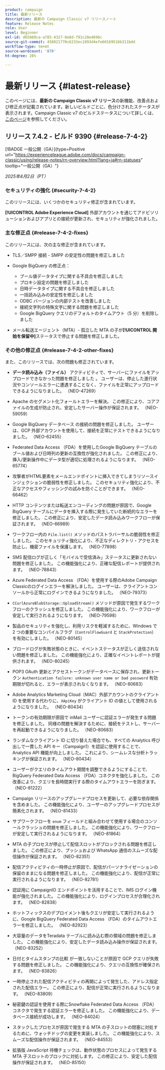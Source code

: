 ```yaml
---
product: campaign
title: 最新リリース
description: 最新の Campaign Classic v7 リリースノート
feature: Release Notes
role: User
level: Beginner
exl-id: d65869ca-a785-4327-8e8d-791c28e4696c
source-git-commit: 458821770c6233ec1893d4efe60169516b311bdd
workflow-type: tm+mt
source-wordcount: '870'
ht-degree: 26%

---
```


# 最新リリース {#latest-release}

このページには、**最新の Campaign Classic v7 リリース**&#x200B;の新機能、改善点および修正点が記載されています。新しいビルドごとに、色分けされたステータスが表示されます。Campaign Classic v7 のビルドステータスについて詳しくは、[このページ](rn-overview.md)を参照してください。

## リリース 7.4.2 - ビルド 9390 {#release-7-4-2}

[!BADGE 一般公開（GA）]{type=Positive url="https://experienceleague.adobe.com/docs/campaign-classic/using/release-notes/rn-overview.html?lang=ja#rn-statuses" tooltip="一般公開（GA）"}

_2025年4月2日（PT）_

<!--
### Compatibility updates {#comp-7-4-2}

This release comes with the following compatibility updates:

* JQuery library update: fixes multiple UI issues (reports, web apps)
* PostgreSQL 15 and 16

-->

### セキュリティの強化 {#security-7-4-2}

このリリースには、いくつかのセキュリティ修正が含まれています。

**[!UICONTROL Adobe Experience Cloud]** 外部アカウントを通じてアドビソリューションおよびアプリとの接続が更新され、セキュリティが強化されました。

### 主な修正点 {#release-7-4-2-fixes}

このリリースには、次の主な修正が含まれています。

* TLS／SMPP 接続 - SMPP の安定性の問題を修正しました

* Google BigQuery の修正点：

   * ブール値データタイプに関する不具合を修正しました
   * プロキシ設定の問題を修正しました
   * 日時データタイプに関する不具合を修正しました
   * 一括読み込みの安定性を修正しました
   * ODBC バージョンの内部テストを改善しました
   * 接続文字列の特殊文字に関する問題を修正しました
   * Google BigQuery クエリのデフォルトのタイムアウト（5 分）を削除しました

* メール転送エージェント（MTA）- 孤立した MTA の子が&#x200B;**[!UICONTROL 開始を保留中]**&#x200B;ステータスで停止する問題を修正しました。


### その他の修正点 {#release-7-4-2-other-fixes}

また、このリリースでは、次の問題も修正されています。

* **データ読み込み（ファイル）** アクティビティで、サーバーにファイルをアップロードできなかった問題を修正しました <!--after an upgrade to version 8.3.8-->。 ユーザーは、停止した進行状況やコンソールエラーに遭遇することなく、ファイルを正常にアップロードできるようになりました。 （NEO-47269）

* Apache <!--following an upgrade to Adobe Campaign Classic 7.2.2 build 9349--> のセグメント化フォールトエラーを解決。 この修正により、コアファイルの生成が防止され、安定したサーバー操作が保証されます。 （NEO-59059）

* Google BigQuery データベース <!--after upgrading to version 7.3.3 build 9359--> の接続の問題を修正しました。 ユーザーは、GCP 外部アカウントを使用して、接続を正常にテストできるようになりました。 （NEO-62455）

* Federated Data Access （FDA）を使用したGoogle BigQuery テーブルのブール値および日時列の更新の互換性が強化されました。 この修正により、挿入/更新操作中にデータ型が適切に処理されるようになります。 （NEO-65774）

* 攻撃者がHTML要素をメールエンドポイントに挿入できてしまうリソースインジェクションの脆弱性を修正しました。 このセキュリティ強化により、不正なアクセスやフィッシングの試みを防ぐことができます。 （NEO-66462）

* HTTP コンテンツまたは転送エンコーディングの問題が原因で、Google BigQuery テーブルにデータを挿入する際に発生していた断続的なエラーを修正しました。 この修正により、安定したデータ読み込みワークフローが保証されます。 （NEO-66989）

* ワークフロー内の `File.list()` メソッドのパストラバーサルの脆弱性を修正しました。 このセキュリティ強化により、不正なディレクトリ・アクセスを防止し、機密ファイルを保護します。 （NEO-77898）

* SMS 配信ログが正しく「モバイルで受信済み」ステータスに更新されない問題を修正しました。 この機能強化により、正確な配信レポートが提供されます。 （NEO-78843）

* Azure Federated Data Access （FDA）を使用する際のAdobe Campaign Classicのログインエラーを解決しました。 ユーザーは、クライアントコンソールから正常にログインできるようになりました。 （NEO-79373）

* `CCurlAzureBlobStorage::UploadStream()` メソッドが原因で発生するワークフローのクラッシュを修正しました。 この機能強化により、ワークフローが安定して実行されるようになります。 （NEO-79598）

* 製品のセキュリティを強化し、利用リスクを軽減するために、Windows で 2 つの重要なコンパイルフラグ（`ControlFlowGuard` と `StackProtection`）を有効にしました。 （NEO-80145）

* ブロードログが失敗状態のときに、イベントステータスが正しく送信されない問題を修正しました。 この機能強化により、正確なイベントレポートが提供されます。 （NEO-80245）

* POP3 OAuth 更新とアクセストークンがデータベースに保存され、更新トークン `Authentication failure: unknown user name or bad password` 有効期限が切れると、エラーが表示されなくなります。 （NEO-80683）

* Adobe Analytics Marketing Cloud（MAC）外部アカウントのクライアント ID を使用する代わりに、`XApiKey` がクライアント ID の値として使用されるようになりました。 （NEO-80434）

* トークンの有効期限が原因で inMail ユーザーに認証エラーが発生する問題を修正しました。 同様の問題を解決するために、接続をテストし、サーバーを再起動できるようになりました。 （NEO-80683）

* ランダムなクライアント ID に切り替えた場合でも、すべての Analytics 呼び出しで一貫した API キー（Campaign1）を認証に使用することで、Analytics API 機能が向上しました。 これにより、シームレスな分析トラッキングが保証されます。 （NEO-80434）

* ユーザーがクエリのタイムアウト期間を調整できるようにすることで、BigQuery Federated Data Access （FDA）コネクタを強化しました。 この改善により、クエリを長時間実行する際のタイムアウトエラーを防ぎます。 （NEO-81222）

* Campaign <!--7.4.1--> リリースのアップグレードプロセスを更新して、必要な依存関係を含めました。 この機能強化により、ユーザーのアップグレードプロセスが簡素化されます。 （NEO-81433）

* サブワークフローを `enum` フィールドと組み合わせて使用する場合のコンソールクラッシュの問題を修正しました。 この機能強化により、ワークフローが安定して実行されるようになります。 （NEO-81864）

* MTA の子プロセスが停止して配信スロットがブロックされる問題を修正しました。 この修正により、プッシュおよび WhatsApp 通信のスムーズな配信操作が保証されます。 （NEO-82351）

* 配信アクティビティの一時停止が原因で、配信がパーソナライゼーションの保留のままになる問題を修正しました。 この機能強化により、配信が正常に実行されるようになります。 （NEO-82781）

* 認証用に CampaignIO エンドポイントを活用することで、IMS ログイン機能が強化されました。 この機能強化により、ログインプロセスが合理化されます。 （NEO-82838）

* ホットフィックスのデプロイメント後もクエリが安定して実行されるように、Google BigQuery Federated Data Access （FDA）のタイムアウトエラーを修正しました。 （NEO-82923）

* 大容量のデータをTeradata テーブルに読み込む際の領域の問題を修正しました。 この機能強化により、安定したデータ読み込み操作が保証されます。 （NEO-83252）

* 日付とタイムスタンプの比較 <!--after upgrading to version 9383--> が一致しないことが原因で GCP クエリが失敗する問題を修正しました。 この機能強化により、クエリの互換性が確保されます。 （NEO-83826）

* 一時停止された配信アクティビティの再開によって発生した、アドレス指定された配信エラー。 この修正により、配信が正常に実行されるようになります。 （NEO-83809）

* 秘密鍵の認証を使用する際にSnowflake Federated Data Access （FDA）コネクタで発生する認証エラーを修正しました。 この機能強化により、データベース接続が成功します。 （NEO-84024）

* スタックしたプロセスが原因で発生する MTA の子スロットの閉塞に対処するために、ウォッチドッグの変更を実装しました。 この機能強化により、スムーズな配信操作が保証されます。 （NEO-84553）

* 拡張版 JavaScript 待機チェックは、動作状態のプロセスによって発生する MTA 子スロットのブロックに対処します。 この修正により、安定した配信操作が保証されます。 （NEO-85150）

